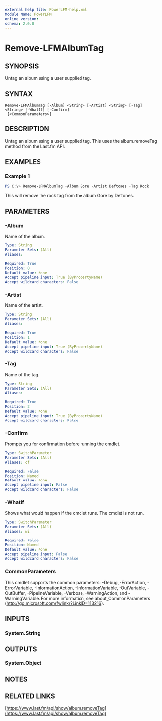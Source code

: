 ```yaml
---
external help file: PowerLFM-help.xml
Module Name: PowerLFM
online version:
schema: 2.0.0
---
```


# Remove-LFMAlbumTag

## SYNOPSIS
Untag an album using a user supplied tag.

## SYNTAX

```
Remove-LFMAlbumTag [-Album] <String> [-Artist] <String> [-Tag] <String> [-WhatIf] [-Confirm]
 [<CommonParameters>]
```

## DESCRIPTION
Untag an album using a user supplied tag. This uses the album.removeTag method from the Last.fm API.

## EXAMPLES

### Example 1
```powershell
PS C:\> Remove-LFMAlbumTag -Album Gore -Artist Deftones -Tag Rock
```

This will remove the rock tag from the album Gore by Deftones.

## PARAMETERS

### -Album
Name of the album.

```yaml
Type: String
Parameter Sets: (All)
Aliases:

Required: True
Position: 0
Default value: None
Accept pipeline input: True (ByPropertyName)
Accept wildcard characters: False
```

### -Artist
Name of the artist.

```yaml
Type: String
Parameter Sets: (All)
Aliases:

Required: True
Position: 1
Default value: None
Accept pipeline input: True (ByPropertyName)
Accept wildcard characters: False
```

### -Tag
Name of the tag.

```yaml
Type: String
Parameter Sets: (All)
Aliases:

Required: True
Position: 2
Default value: None
Accept pipeline input: True (ByPropertyName)
Accept wildcard characters: False
```

### -Confirm
Prompts you for confirmation before running the cmdlet.

```yaml
Type: SwitchParameter
Parameter Sets: (All)
Aliases: cf

Required: False
Position: Named
Default value: None
Accept pipeline input: False
Accept wildcard characters: False
```

### -WhatIf
Shows what would happen if the cmdlet runs.
The cmdlet is not run.

```yaml
Type: SwitchParameter
Parameter Sets: (All)
Aliases: wi

Required: False
Position: Named
Default value: None
Accept pipeline input: False
Accept wildcard characters: False
```

### CommonParameters
This cmdlet supports the common parameters: -Debug, -ErrorAction, -ErrorVariable, -InformationAction, -InformationVariable, -OutVariable, -OutBuffer, -PipelineVariable, -Verbose, -WarningAction, and -WarningVariable.
For more information, see about_CommonParameters (http://go.microsoft.com/fwlink/?LinkID=113216).

## INPUTS

### System.String

## OUTPUTS

### System.Object
## NOTES

## RELATED LINKS

[https://www.last.fm/api/show/album.removeTag](https://www.last.fm/api/show/album.removeTag)
